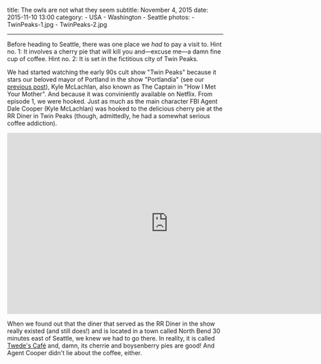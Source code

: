 title: The owls are not what they seem
subtitle: November 4, 2015
date: 2015-11-10 13:00
category:
	- USA
	- Washington
	- Seattle
photos:
	- TwinPeaks-1.jpg
	- TwinPeaks-2.jpg
	
---

Before heading to Seattle, there was one place we *had* to pay a visit to. Hint no. 1: It involves a cherry pie that will kill you and—excuse me—a damn fine cup of coffee. Hint no. 2: It is set in the fictitious city of Twin Peaks.

We had started watching the early 90s cult show "Twin Peaks" because it stars our beloved mayor of Portland in the show "Portlandia" (see our [previous post](/2015/11/03/portlandia/)), Kyle McLachlan, also known as The Captain in "How I Met Your Mother". And because it was conviniently available on Netflix. From episode 1, we were hooked. Just as much as the main character FBI Agent Dale Cooper (Kyle McLachlan) was hooked to the delicious cherry pie at the RR Diner in Twin Peaks (though, admittedly, he had a somewhat serious coffee addiction).

<iframe width="750" height="422" src="https://www.youtube.com/embed/12QQV3lyYj0" frameborder="0" allowfullscreen></iframe>

When we found out that the diner that served as the RR Diner in the show really existed (and still does!) and is located in a town called North Bend 30 minutes east of Seattle, we knew we had to go there. In reality, it is called [Twede's Café](http://www.twedescafe.com/) and, damn, its cherrie and boysenberry pies are good! And Agent Cooper didn't lie about the coffee, either.


